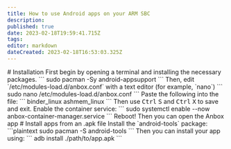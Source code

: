 ```yaml
---
title: How to use Android apps on your ARM SBC
description: 
published: true
date: 2023-02-18T19:59:41.715Z
tags: 
editor: markdown
dateCreated: 2023-02-18T16:53:03.325Z
---
```


\# Installation First begin by opening a terminal and installing the necessary packages. \`\`\` sudo pacman -Sy android-appsupport \`\`\` Then, edit \`/etc/modules-load.d/anbox.conf\` with a text editor (for example, \`nano\`) \`\`\` sudo nano /etc/modules-load.d/anbox.conf \`\`\` Paste the following into the file: \`\`\` binder\_linux ashmem\_linux \`\`\` Then use <kbd>Ctrl</kbd> <kbd>S</kbd> and <kbd>Ctrl</kbd> <kbd>X</kbd> to save and exit. Enable the container service: \`\`\` sudo systemctl enable --now anbox-container-manager.service \`\`\` Reboot! Then you can open the Anbox app # Install apps from an .apk file Install the \`android-tools\` package: \`\`\`plaintext sudo pacman -S android-tools \`\`\` Then you can install your app using: \`\`\` adb install ./path/to/app.apk \`\`\`